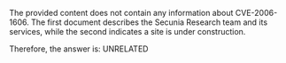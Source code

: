 The provided content does not contain any information about CVE-2006-1606. The first document describes the Secunia Research team and its services, while the second indicates a site is under construction.

Therefore, the answer is: UNRELATED